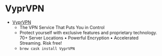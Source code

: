 # VyprVPN
- [VyprVPN](https://www.goldenfrog.com/vyprvpn)
  -  The VPN Service That Puts You in Control
  - Protect yourself with exclusive features and proprietary technology. 70+ Server Locations • Powerful Encryption • Accelerated Streaming. Risk free!
  - `brew cask install VyprVPN`
